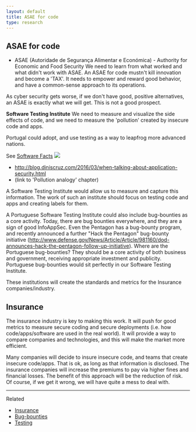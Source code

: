 ```yaml
---
layout: default
title: ASAE for code
type: research
---
```


## ASAE for code

  * ASAE (Autoridade de Segurança Alimentar e Económica) - Authority for Economic and Food Security
We need to learn from what worked and what didn't work with ASAE.
An ASAE for code mustn't kill innovation and become a 'TAX'. It needs to empower and reward good behavior, and have a common-sense approach to its operations.
  
As cyber security gets worse, if we don't have good, positive alternatives, an ASAE is exactly what we will get. This is not a good prospect.

**Software Testing Institute**
We need to measure and visualize the side effects of code, and we need to measure the 'pollution' created by insecure code and apps.

Portugal could adopt, and use testing as a way to leapfrog more advanced nations.

See [Software Facts](http://www.slideshare.net/DinisCruz/2010-11-owaspsoftwarelabels)
![](https://www.owasp.org/images/thumb/c/ca/Softwarefacts.jpg/300px-Softwarefacts.jpg)

   * http://blog.diniscruz.com/2016/03/when-talking-about-application-security.html
   * (link to 'Pollution analogy' chapter)

A Software Testing Institute would allow us to measure and capture this information. The work of such an institute should focus on testing code and apps and creating labels for them.

A Portuguese Software Testing Institute could also include bug-bounties as a core activity. Today, there are bug bounties everywhere, and they are a sign of good InfoAppSec. Even the Pentagon has a bug-bounty program, and recently announced a further "Hack the Pentagon" bug-bounty initiative (http://www.defense.gov/News/Article/Article/981160/dod-announces-hack-the-pentagon-follow-up-initiative). Where are the Portuguese bug-bounties? They should be a core activity of both business and government, receiving appropriate investment and publicity. Portuguese bug-bounties would sit perfectly in our Software Testing Institute. 

These institutions will create the standards and metrics for the Insurance companies/industry.

## Insurance

The insurance industry is key to making this work. It will push for good metrics to measure secure coding and secure deployments (i.e. how code/apps/software are used in the real world). It will provide a way to compare companies and technologies, and this will make the market more efficient.

Many companies will decide to insure insecure code, and teams that create insecure code/apps. That is ok, as long as that information is disclosed. The insurance companies will increase the premiums to pay via higher fines and financial losses. The benefit of this approach will be the reduction of risk. Of course, if we get it wrong, we will have quite a mess to deal with.    
 
----

Related

  * [Insurance](Insurance.md)
  * [Bug-bounties](Bug-bounties.md)
  * [Testing](testing.md)
